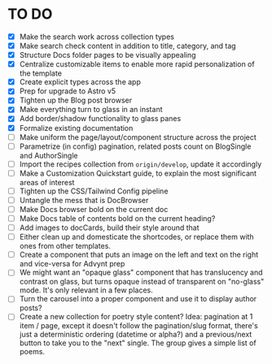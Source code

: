 # TO DO

- [x] Make the search work across collection types
- [x] Make search check content in addition to title, category, and tag
- [x] Structure Docs folder pages to be visually appealing
- [x] Centralize customizable items to enable more rapid personalization of the template
- [x] Create explicit types across the app
- [x] Prep for upgrade to Astro v5
- [x] Tighten up the Blog post browser
- [x] Make everything turn to glass in an instant
- [x] Add border/shadow functionality to glass panes
- [x] Formalize existing documentation
- [ ] Make uniform the page/layout/component structure across the project
- [ ] Parametrize (in config) pagination, related posts count on BlogSingle and AuthorSingle
- [ ] Import the recipes collection from `origin/develop`, update it accordingly
- [ ] Make a Customization Quickstart guide, to explain the most significant areas of interest
- [ ] Tighten up the CSS/Tailwind Config pipeline
- [ ] Untangle the mess that is DocBrowser
- [ ] Make Docs browser bold on the current doc
- [ ] Make Docs table of contents bold on the current heading?
- [ ] Add images to docCards, build their style around that
- [ ] Either clean up and domesticate the shortcodes, or replace them with ones from other templates.
- [ ] Create a component that puts an image on the left and text on the right and vice-versa for Advynt prep
- [ ] We might want an "opaque glass" component that has translucency and contrast on glass, but turns opaque instead of transparent on "no-glass" mode. It's only relevant in a few places.
- [ ] Turn the carousel into a proper component and use it to display author posts?
- [ ] Create a new collection for poetry style content? Idea: pagination at 1 item / page, except it doesn't follow the pagination/slug format, there's just a deterministic ordering (datetime or alpha?) and a previous/next button to take you to the "next" single. The group gives a simple list of poems.
